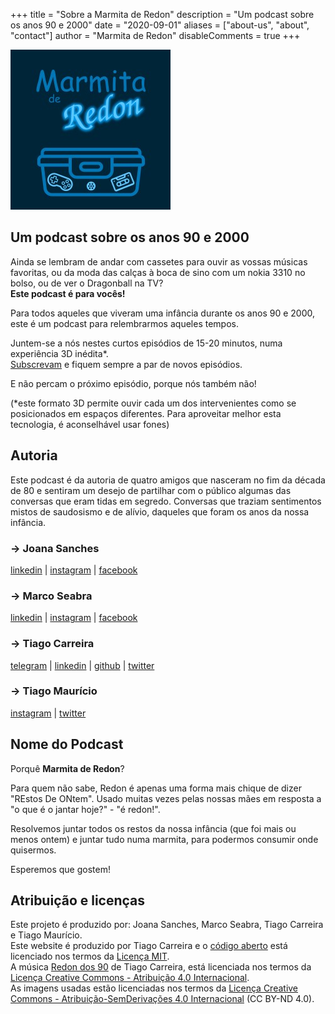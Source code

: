 +++
title = "Sobre a Marmita de Redon"
description = "Um podcast sobre os anos 90 e 2000"
date = "2020-09-01"
aliases = ["about-us", "about", "contact"]
author = "Marmita de Redon"
disableComments = true
+++

![Marmita de Redon](../images/thumbnail-256x256.jpg)

## Um podcast sobre os anos 90 e 2000

Ainda se lembram de andar com cassetes para ouvir as vossas músicas favoritas,
ou da moda das calças à boca de sino com um nokia 3310 no bolso,
ou de ver o Dragonball na TV?  
**Este podcast é para vocês!**

Para todos aqueles que viveram uma infância durante os anos 90 e 2000,
este é um podcast para relembrarmos aqueles tempos.

Juntem-se a nós nestes curtos episódios de 15-20 minutos,
numa experiência 3D inédita*.  
[Subscrevam](/subscrever) e fiquem sempre a par de novos episódios.

E não percam o próximo episódio, porque nós também não!

(*este formato 3D permite ouvir cada um dos intervenientes como se posicionados em espaços diferentes.
Para aproveitar melhor esta tecnologia, é aconselhável usar fones)

## Autoria

Este podcast é da autoria de quatro amigos 
que nasceram no fim da década de 80 e sentiram um desejo 
de partilhar com o público algumas das conversas que eram tidas em segredo.
Conversas que traziam sentimentos mistos de saudosismo e de alívio, 
daqueles que foram os anos da nossa infância.

  ### &rarr; Joana Sanches

  [linkedin](https://www.linkedin.com/in/joanasanches/) | 
  [instagram](https://www.instagram.com/joana.sanches.142/) | 
  [facebook](https://www.facebook.com/joana.sanches.142)

  ### &rarr; Marco Seabra

  [linkedin](https://www.linkedin.com/in/marco-seabra-bonifacio/) | 
  [instagram](https://www.instagram.com/marco_bs) | 
  [facebook](https://www.facebook.com/marco.seabra.5)

  ### &rarr; Tiago Carreira

  [telegram](https://t.me/tcarreira) |
  [linkedin](https://www.linkedin.com/in/tcarreira) | 
  [github](https://github.com/tcarreira) |
  [twitter](https://twitter.com/tiagogcarreira)

  ### &rarr; Tiago Maurício

  [instagram](https://www.instagram.com/dexterfil) |
  [twitter](https://twitter.com/dexf) 

## Nome do Podcast

Porquê **Marmita de Redon**?

Para quem não sabe, Redon é apenas uma forma mais chique de dizer "REstos De ONtem".
Usado muitas vezes pelas nossas mães em resposta a "o que é o jantar hoje?" - "é redon!".

Resolvemos juntar todos os restos da nossa infância (que foi mais ou menos ontem)
e juntar tudo numa marmita, para podermos consumir onde quisermos.

Esperemos que gostem!

## Atribuição e licenças
Este projeto é produzido por: Joana Sanches, Marco Seabra, Tiago Carreira e Tiago Maurício.  
Este website é produzido por Tiago Carreira e o [código aberto](https://github.com/tcarreira) está licenciado nos termos da [Licença MIT](https://github.com/).  
A música [Redon dos 90](https://archive.org/details/redon90) de Tiago Carreira, está licenciada nos termos da [Licença Creative Commons - Atribuição 4.0 Internacional](http://creativecommons.org/licenses/by/4.0/).  
As imagens usadas estão licenciadas nos termos da [Licença Creative Commons - Atribuição-SemDerivações 4.0 Internacional](https://creativecommons.org/licenses/by-nd/4.0/) (CC BY-ND 4.0).  




